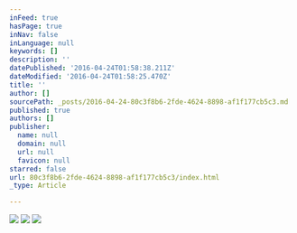 ```yaml
---
inFeed: true
hasPage: true
inNav: false
inLanguage: null
keywords: []
description: ''
datePublished: '2016-04-24T01:58:38.211Z'
dateModified: '2016-04-24T01:58:25.470Z'
title: ''
author: []
sourcePath: _posts/2016-04-24-80c3f8b6-2fde-4624-8898-af1f177cb5c3.md
published: true
authors: []
publisher:
  name: null
  domain: null
  url: null
  favicon: null
starred: false
url: 80c3f8b6-2fde-4624-8898-af1f177cb5c3/index.html
_type: Article

---
```

![](https://the-grid-user-content.s3-us-west-2.amazonaws.com/b8e97bc0-0c84-4125-b070-be5abfb74feb.jpg)
![](https://the-grid-user-content.s3-us-west-2.amazonaws.com/bfdd5276-57d1-4d5f-aa7d-6c41385a73fd.jpg)
![](https://the-grid-user-content.s3-us-west-2.amazonaws.com/65c11def-8600-4233-aee7-6d8035546591.jpg)